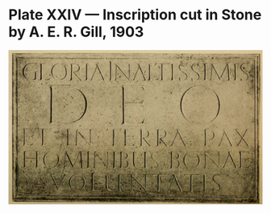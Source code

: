 # Plate XXIV — Inscription cut in Stone by A. E. R. Gill, 1903

![Plate XXIV.&#x2014;Inscription cut in Stone by A. E. R. Gill, 1903 A.D. Reduced \( 3 16 scale\). Note.&#x2014;To view these incised letters have the light on the left of the plate \(or cover with thin tissue paper\).](../.gitbook/assets/i480e-plate_xxiv.jpeg)

